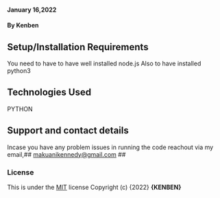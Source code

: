 
####  January 16,2022
#### By **Kenben**

## Setup/Installation Requirements
You need to have to have well installed node.js
Also to have installed python3 

## Technologies Used
  PYTHON 
   
## Support and contact details

Incase you have any problem issues in running the code reachout via my email,## makuanikennedy@gmail.com ##

### License
This is under the [MIT](LICENSE) license
Copyright (c) {2022} **{KENBEN}**